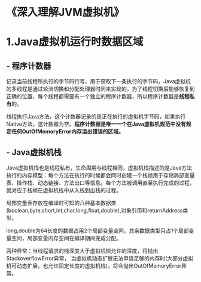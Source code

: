 # 《深入理解JVM虚拟机》 #

# 1.Java虚拟机运行时数据区域 #

## - 程序计数器 ##

记录当前线程所执行的字节码行号，用于获取下一条执行的字节码，Java虚拟机的多线程是通过轮流切换和分配处理器时间来实现的，为了线程切换后能够恢复到正确的位置，每个线程都需要有一个独立的程序计数器，所以程序计数器是**线程私有**的。

线程执行Java方法，这个计数器记录的是正在执行的虚拟机字节码，如果执行Native方法，这计数器为空。**程序计数器是唯一一个在Java虚拟机规范中没有规定任何OutOfMemoryError内存溢出错误的区域。**

## - Java虚拟机栈 ##

Java虚拟机栈也是线程私有，生命周期与线程相同，虚拟机栈描述的是Java方法执行的内存模型：每个方法在执行的时候都会同时创建一个栈帧用于存储局部变量表、操作栈、动态链接、方法出口等信息。每个方法被调用直至执行完成的过程，就对应于栈帧在虚拟机栈中从入栈到出栈的过程。

局部变量表存放在编译时可知的八种基本数据类(boolean,byte,short,int,char,long,float,double),对象引用和returnAddress类型。

long,double为64长度的数据占用2个局部变量空间，其余数据类型只占1个局部变量空间，局部变量内存空间在编译期间完成分配。

两种异常：当线程请求的栈深度大于虚拟机锁允许的深度，将抛出StackoverflowError异常，
当虚拟机动态扩展无法申请足够的内存时(大部分虚拟机可动态扩展，也允许固定长度的虚拟机栈)，将会抛出OutOfMemoryError异常。